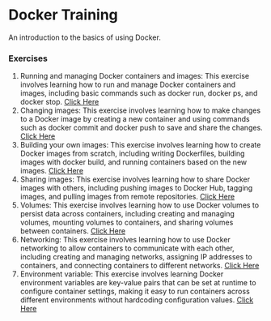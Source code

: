 # Docker Training

An introduction to the basics of using Docker. 

### Exercises

1. Running and managing Docker containers and images: This exercise involves learning how to run and manage Docker containers and images, including basic commands such as docker run, docker ps, and docker stop. [Click Here](https://github.com/ankitpipalia/docker-training/raw/main/Task-1/Task-1%20Running%20containers.pdf)
2. Changing images: This exercise involves learning how to make changes to a Docker image by creating a new container and using commands such as docker commit and docker push to save and share the changes. [Click Here](https://github.com/ankitpipalia/docker-training/raw/main/Task-2/Task-2%20Changing%20images.pdf)
3. Building your own images: This exercise involves learning how to create Docker images from scratch, including writing Dockerfiles, building images with docker build, and running containers based on the new images. [Click Here](https://github.com/ankitpipalia/docker-training/raw/main/Task-3/Task-3%20Building%20images.pdf)
4. Sharing images: This exercise involves learning how to share Docker images with others, including pushing images to Docker Hub, tagging images, and pulling images from remote repositories. [Click Here](https://github.com/ankitpipalia/docker-training/raw/main/Task-4/Task-4%20Sharing%20images.pdf)
5. Volumes: This exercise involves learning how to use Docker volumes to persist data across containers, including creating and managing volumes, mounting volumes to containers, and sharing volumes between containers. [Click Here](https://github.com/ankitpipalia/docker-training/raw/main/Task-5/Task-5%20Sharing%20images.pdf)
6. Networking: This exercise involves learning how to use Docker networking to allow containers to communicate with each other, including creating and managing networks, assigning IP addresses to containers, and connecting containers to different networks. [Click Here](https://github.com/ankitpipalia/docker-training/raw/main/Task-6/Task-6%20Networking.pdf)
7. Environment variable: This exercise involves learning Docker environment variables are key-value pairs that can be set at runtime to configure container settings, making it easy to run containers across different environments without hardcoding configuration values. [Click Here](https://github.com/ankitpipalia/docker-training/raw/main/Task-7/Task-7%20Environment%20Variable.pdf)